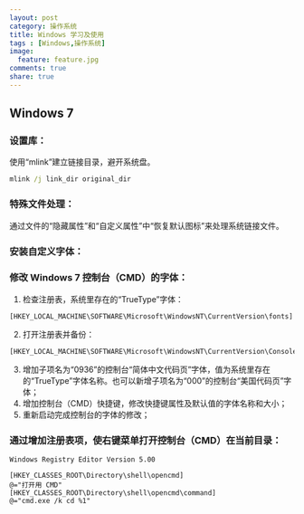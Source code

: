 ```yaml
---
layout: post
category: 操作系统
title: Windows 学习及使用
tags : [Windows,操作系统]
image:
  feature: feature.jpg
comments: true
share: true
---
```


Windows 7
---------

### 设置库：
使用“mlink”建立链接目录，避开系统盘。

```bat
mlink /j link_dir original_dir
```

### 特殊文件处理：
通过文件的“隐藏属性”和“自定义属性”中“恢复默认图标”来处理系统链接文件。

### 安装自定义字体：

### 修改 Windows 7 控制台（CMD）的字体：

1. 检查注册表，系统里存在的“TrueType”字体：

```registry
[HKEY_LOCAL_MACHINE\SOFTWARE\Microsoft\WindowsNT\CurrentVersion\fonts]
```

2. 打开注册表并备份：

```registry
[HKEY_LOCAL_MACHINE\SOFTWARE\Microsoft\WindowsNT\CurrentVersion\Console\TrueTypeFont]
```

3. 增加子项名为“0936”的控制台“简体中文代码页”字体，值为系统里存在的“TrueType”字体名称。也可以新增子项名为“000”的控制台“美国代码页”字体；
4. 增加控制台（CMD）快捷键，修改快捷键属性及默认值的字体名称和大小；
5. 重新启动完成控制台的字体的修改；

### 通过增加注册表项，使右键菜单打开控制台（CMD）在当前目录：

```registry
Windows Registry Editor Version 5.00

[HKEY_CLASSES_ROOT\Directory\shell\opencmd]
@="打开用 CMD"
[HKEY_CLASSES_ROOT\Directory\shell\opencmd\command]
@="cmd.exe /k cd %1"
```


